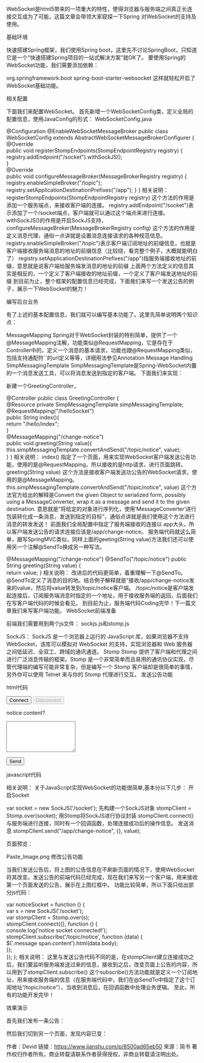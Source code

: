 WebSocket是html5带来的一项重大的特性，使得浏览器与服务端之间真正长连接交互成为了可能，这篇文章会带领大家窥探一下Spring 对WebSocket的支持及使用。

基础环境

快速搭建Spring框架，我们使用Spring boot，这里先不讨论SpringBoot，只知道它是一个“快速搭建Spring项目的一站式解决方案”就OK了。
要使用Spring的WebSocket功能，我们需要添加依赖：

<dependency>    
        <groupId>org.springframework.boot</groupId>    
        <artifactId>spring-boot-starter-websocket</artifactId>
</dependency>
这样就轻松开启了WebSocket基础功能。

相关配置

下面我们来配置WebSocket。
首先新增一个WebSocketConfig类，定义全局的配置信息，使用JavaConfig的形式：
WebSocketConfig.java

@Configuration
@EnableWebSocketMessageBroker
public class WebSocketConfig extends AbstractWebSocketMessageBrokerConfigurer {    
    @Override    
    public void registerStompEndpoints(StompEndpointRegistry registry) {        
        registry.addEndpoint("/socket").withSockJS();       
    }    
    @Override    
    public void configureMessageBroker(MessageBrokerRegistry registry) {  
        registry.enableSimpleBroker("/topic");      
        registry.setApplicationDestinationPrefixes("/app"); 
    }
}
相关说明：
registerStompEndpoints(StompEndpointRegistry registry)
这个方法的作用是添加一个服务端点，来接收客户端的连接。
registry.addEndpoint("/socket")表示添加了一个/socket端点，客户端就可以通过这个端点来进行连接。
withSockJS()的作用是开启SockJS支持，
configureMessageBroker(MessageBrokerRegistry config)
这个方法的作用是定义消息代理，通俗一点讲就是设置消息连接请求的各种规范信息。
registry.enableSimpleBroker("/topic")表示客户端订阅地址的前缀信息，也就是客户端接收服务端消息的地址的前缀信息（比较绕，看完整个例子，大概就能明白了）
registry.setApplicationDestinationPrefixes("/app")指服务端接收地址的前缀，意思就是说客户端给服务端发消息的地址的前缀
上面两个方法定义的信息其实是相反的，一个定义了客户端接收的地址前缀，一个定义了客户端发送地址的前缀
到目前为止，整个框架的配置信息已经完成，下面我们来写一个发送公告的例子，展示一下WebSocket的魅力！

编写后台业务

有了上述的基本配置信息，我们就可以编写基本功能了。这里先简单说明两个知识点：

MessageMapping
Spring对于WebSocket封装的特别简单，提供了一个@MessageMapping注解，功能类似@RequestMapping，它是存在于Controller中的，定义一个消息的基本请求，功能也跟@RequestMapping类似，包括支持通配符``的url定义等等，详细用法参见Annotation Message Handling
SimpMessagingTemplate
SimpMessagingTemplate是Spring-WebSocket内置的一个消息发送工具，可以将消息发送到指定的客户端。
下面我们来实现：

新建一个GreetingController，

@Controller
public class GreetingController {    
    @Resource
    private SimpMessagingTemplate simpMessagingTemplate;    
    @RequestMapping("/helloSocket")    
    public String index(){        
        return "/hello/index";    
    }    
    @MessageMapping("/change-notice")    
    public void greeting(String value){
        this.simpMessagingTemplate.convertAndSend("/topic/notice", value);    
    }
}
相关说明：
index()
指定了一个页面，用来实现WebSocket客户端发送公告功能，使用的是@RequestMapping，所以接收的是http请求，进行页面跳转。
greeting(String value)
这个方法是接收客户端发送功公告的WebSocket请求，使用的是@MessageMapping。
this.simpMessagingTemplate.convertAndSend("/topic/notice", value)
这个方法官方给出的解释是Convert the given Object to serialized form, possibly using a MessageConverter, wrap it as a message and send it to the given destination. 意思就是“将给定的对象进行序列化，使用‘MessageConverter’进行包装转化成一条消息，发送到指定的目标”，通俗点讲就是我们使用这个方法进行消息的转发发送！
前面我们全局配置中指定了服务端接收的连接以 app大头，所以客户端发送公告的请求连接应该是/app/change-notice。
服务端代码就这么简单，跟写SpringMVC类似，同样上面的geeting(String value)方法我们还可以使用另一个注解@SendTo换成另一种写法。

@MessageMapping("/change-notice")
@SendTo("/topic/notice")
public String greeting(String value) {    
    return value;
}
相关说明：
改进后的代码更简单，着重理解一下@SendTo。
@SendTo定义了消息的目的地。结合例子解释就是“接收/app/change-notice发来的value，然后将value转发到/topic/notice客户端。
/topic/notice是客户端发起连接后，订阅服务端消息时指定的一个地址，用于接收服务端的返回，后面我们在写客户端代码的时候会看见。
到目前为止，服务端代码Coding完毕！下一篇文章我们来写客户端功能。
WebSocket前端准备

前端我们需要用到两个js文件：
sockjs.js和stomp.js

SockJS：
SockJS 是一个浏览器上运行的 JavaScript 库，如果浏览器不支持 WebSocket，该库可以模拟对 WebSocket 的支持，实现浏览器和 Web 服务器之间低延迟、全双工、跨域的通讯通道。
Stomp
Stomp 提供了客户端和代理之间进行广泛消息传输的框架。Stomp 是一个非常简单而且易用的通讯协议实现，尽管代理端的编写可能非常复杂，但是编写一个 Stomp 客户端却是很简单的事情，另外你可以使用 Telnet 来与你的 Stomp 代理进行交互。
发送公告功能

html代码

<div>    
    <div>        
        <button id="connect" onclick="connect();">Connect</button> 
       <button id="disconnect" disabled="disabled" onclick="disconnect();">Disconnect</button>    
    </div>    
    <div id="conversationDiv">        
        <p>            
            <label>notice content?</label>        
        </p>        
        <p>            
              <textarea id="name" rows="5"></textarea>        
        </p>        
        <button id="sendName" onclick="sendName();">Send</button>        
        <p id="response"></p>    
    </div>
</div>
javascript代码

<script src="/js/sockjs-0.3.4.min.js"></script>
<script src="/js/stomp.min.js"></script>
<script>    
    var stompClient = null;    
    function setConnected(connected) {        
        document.getElementById('connect').disabled = connected;        
        document.getElementById('disconnect').disabled = !connected;        
        document.getElementById('conversationDiv').style.visibility = connected ? 'visible' : 'hidden';        
        document.getElementById('response').innerHTML = '';    
    }    
    // 开启socket连接
    function connect() {        
        var socket = new SockJS('/socket');        
        stompClient = Stomp.over(socket);        
        stompClient.connect({}, function (frame) {            
             setConnected(true);            
        });    
    }    
    // 断开socket连接
    function disconnect() {        
        if (stompClient != null) {            
            stompClient.disconnect();        
        }        
        setConnected(false);        
        console.log("Disconnected");    
    }    
    // 向‘/app/change-notice’服务端发送消息
    function sendName() {        
        var value = document.getElementById('name').value;            
        stompClient.send("/app/change-notice", {}, value);    
    }    
    connect();
</script>
相关说明：
关于JavaScript实现WebSocket的功能很简单,基本分以下几步：
开启Socket

var socket = new SockJS('/socket'); 先构建一个SockJS对象
stompClient = Stomp.over(socket); 用Stomp将SockJS进行协议封装
stompClient.connect() 与服务端进行连接，同时有一个回调函数，处理连接成功后的操作信息。
发送消息
stompClient.send("/app/change-notice", {}, value);

页面预览：

Paste_Image.png
修改公告功能


当我们发送公告后，将上图的公告信息在不刷新页面的情况下，使用WebSocket将其改变。发送公告的前端代码已经完成，现在我们来写另一个客户端，用来接收第一个页面发送的公告，展示在上图红框中。
功能比较简单，所以下面只给出部分js代码：

var noticeSocket = function () {    
  var s = new SockJS('/socket');    
  var stompClient = Stomp.over(s);    
  stompClient.connect({}, function () {         
    console.log('notice socket connected!');
    stompClient.subscribe('/topic/notice', function (data) {            
      $('.message span.content').html(data.body);        
    });    
 });
};
相关说明：
这里与发送公告代码不同的是，在stompClient建立连接成功之后，我们要监听服务端发送过来的信息，接收到之后，改变页面上公告的内容，所以用到了stompClient.subscribe()
这个subscribe()方法功能就是定义一个订阅地址，用来接收服务端的信息（在服务端代码中，我们在@SendTo中指定了这个订阅地址“/topic/notice”），当收到消息后，在回调函数中处理业务逻辑。
至此，所有的功能开发完毕！

效果演示

首先我们发布一条公告：



然后我们切到另一个页面，发现内容已变：

作者：Devid
链接：https://www.jianshu.com/p/8500ad65eb50
來源：简书
著作权归作者所有。商业转载请联系作者获得授权，非商业转载请注明出处。